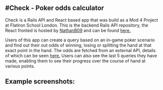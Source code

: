 #Check - Poker odds calculator
------------------------------

Check is a Rails API and React based app that was build as a Mod 4 Project at Flatiron School London.
This is the backend Rails API repository, the React fronted is hosted by [NathanB09](https://github.com/NathanB09) and can be found [here.](https://github.com/NathanB09/Check)

Users of this app can create a query based on an in-game poker scenario and find out their out odds of winning, losing or splitting the hand at that exact point in the hand. 
The odds are fetched from an external API, details of which can be seen [here.](https://rapidapi.com/danielamitay/api/poker-odds) Users can also see the last 5 queries they have made, enabling them to see their progress over the course of hand at various points.

Example screenshots:
--------------------
